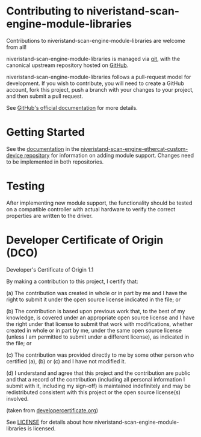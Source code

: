 # Contributing to niveristand-scan-engine-module-libraries

Contributions to niveristand-scan-engine-module-libraries are welcome from all!

niveristand-scan-engine-module-libraries is managed via [git](https://git-scm.com), with the canonical upstream
repository hosted on [GitHub](https://github.com/ni/niveristand-scan-engine-module-libraries/).

niveristand-scan-engine-module-libraries follows a pull-request model for development.  If you wish to
contribute, you will need to create a GitHub account, fork this project, push a
branch with your changes to your project, and then submit a pull request.

See [GitHub's official documentation](https://help.github.com/articles/using-pull-requests/) for more details.

# Getting Started

See the [documentation](https://github.com/ni/niveristand-scan-engine-ethercat-custom-device/blob/main/docs/Adding%20New%20Modules.md) in the [niveristand-scan-engine-ethercat-custom-device repository](https://github.com/ni/niveristand-scan-engine-ethercat-custom-device) for information on adding module support. Changes need to be implemented in both repositories.

# Testing

After implementing new module support, the functionality should be tested on a compatible controller with actual hardware to verify the correct properties are written to the driver.

# Developer Certificate of Origin (DCO)

   Developer's Certificate of Origin 1.1

   By making a contribution to this project, I certify that:

   (a) The contribution was created in whole or in part by me and I
       have the right to submit it under the open source license
       indicated in the file; or

   (b) The contribution is based upon previous work that, to the best
       of my knowledge, is covered under an appropriate open source
       license and I have the right under that license to submit that
       work with modifications, whether created in whole or in part
       by me, under the same open source license (unless I am
       permitted to submit under a different license), as indicated
       in the file; or

   (c) The contribution was provided directly to me by some other
       person who certified (a), (b) or (c) and I have not modified
       it.

   (d) I understand and agree that this project and the contribution
       are public and that a record of the contribution (including all
       personal information I submit with it, including my sign-off) is
       maintained indefinitely and may be redistributed consistent with
       this project or the open source license(s) involved.

(taken from [developercertificate.org](https://developercertificate.org/))

See [LICENSE](https://github.com/ni/niveristand-scan-engine-module-libraries/blob/main/LICENSE)
for details about how niveristand-scan-engine-module-libraries is licensed.
